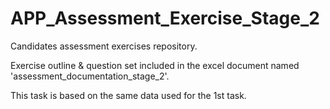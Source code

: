 # APP_Assessment_Exercise_Stage_2
Candidates assessment exercises repository.

Exercise outline & question set included in the excel document named 'assessment_documentation_stage_2'.

This task is based on the same data used for the 1st task.
